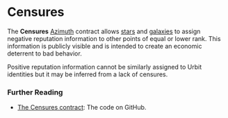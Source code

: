 # Censures

The **Censures** [Azimuth](glossary/azimuth) contract allows [stars](glossary/star) and [galaxies](glossary/galaxy) to assign negative reputation information to other points of equal or lower rank. This information is publicly visible and is intended to create an economic deterrent to bad behavior.

Positive reputation information cannot be similarly assigned to Urbit identities but it may be inferred from a lack of censures.

### Further Reading

- [The Censures contract](https://github.com/urbit/azimuth/blob/master/contracts/Censures.sol): The code on GitHub.
